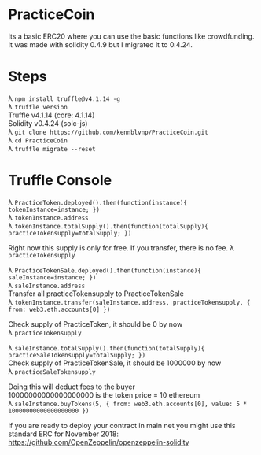 # PracticeCoin
Its a basic ERC20 where you can use the basic functions like crowdfunding.  
It was made with solidity 0.4.9 but I migrated it to 0.4.24.  
  
# Steps  
λ `npm install truffle@v4.1.14 -g`  
λ `truffle version`  
Truffle v4.1.14 (core: 4.1.14)  
Solidity v0.4.24 (solc-js)  
λ `git clone https://github.com/kennblvnp/PracticeCoin.git`  
λ `cd PracticeCoin`  
λ `truffle migrate --reset`  
  
# Truffle Console  
λ `PracticeToken.deployed().then(function(instance){ tokenInstance=instance; })`  
λ `tokenInstance.address`  
λ `tokenInstance.totalSupply().then(function(totalSupply){ practiceTokensupply=totalSupply; })`  

Right now this supply is only for free. If you transfer, there is no fee.
λ `practiceTokensupply`  


λ `PracticeTokenSale.deployed().then(function(instance){ saleInstance=instance; })`  
λ `saleInstance.address`  
Transfer all practiceTokensupply to PracticeTokenSale  
λ `tokenInstance.transfer(saleInstance.address, practiceTokensupply, { from: web3.eth.accounts[0] })`  

Check supply of PracticeToken, it should be 0 by now  
λ `practiceTokensupply`  

λ `saleInstance.totalSupply().then(function(totalSupply){ practiceSaleTokensupply=totalSupply; })`  
Check supply of PracticeTokenSale, it should be 1000000 by now  
λ `practiceSaleTokensupply`  


Doing this will deduct fees to the buyer  
10000000000000000000 is the token price = 10 ethereum  
λ `saleInstance.buyTokens(5, { from: web3.eth.accounts[0], value: 5 * 10000000000000000000 })`  

If you are ready to deploy your contract in main net you might use this standard ERC for November 2018:   https://github.com/OpenZeppelin/openzeppelin-solidity